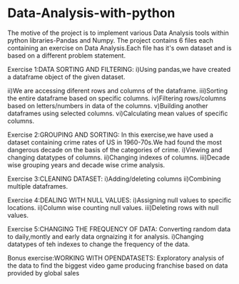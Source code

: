 # Data-Analysis-with-python
The motive of the project is to implement various Data Analysis tools within python libraries-Pandas and Numpy.
The project contains 6 files each containing an exercise on Data Analysis.Each file has it's own dataset and is based on a different problem statement.

Exercise 1:DATA SORTING AND FILTERING:
i)Using pandas,we have created a dataframe object of the given dataset.

ii)We are accessing diferent rows and columns of the dataframe.
iii)Sorting the entire dataframe based on specific columns.
iv)Filtering rows/columns based on letters/numbers in data of the columns.
v)Building another dataframes using selected columns.
vi)Calculating mean values of specific columns.


Exercise 2:GROUPING AND SORTING:
In this exercise,we have used a dataset containing crime rates of US in 1960-70s.We had found the most dangerous decade on the basis of the categories of crime.
i)Viewing and changing datatypes of columns.
ii)Changing indexes of columns.
iii)Decade wise grouping years and decade wise crime analysis.

Exercise 3:CLEANING DATASET:
i)Adding/deleting columns
ii)Combining multiple dataframes.

Exercise 4:DEALING WITH NULL VALUES:
i)Assigning null values to specific locations.
ii)Column wise counting null values.
iii)Deleting rows with null values.

Exercise 5:CHANGING THE FREQUENCY OF DATA:
Converting random data to daily,montly and early data orgnaizing it for analysis.
i)Changing datatypes of teh indexes to change the frequency of the data.

Bonus exercise:WORKING WITH OPENDATASETS:
Exploratory analysis of the data to find the biggest video game producing franchise based on data provided by global sales
